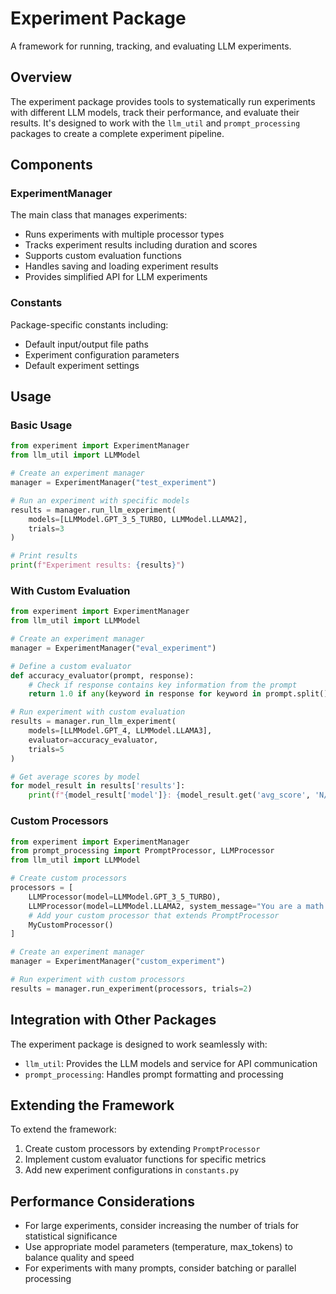 # Experiment Package

A framework for running, tracking, and evaluating LLM experiments.

## Overview

The experiment package provides tools to systematically run experiments with different LLM models, track their performance, and evaluate their results. It's designed to work with the `llm_util` and `prompt_processing` packages to create a complete experiment pipeline.

## Components

### ExperimentManager

The main class that manages experiments:

- Runs experiments with multiple processor types
- Tracks experiment results including duration and scores
- Supports custom evaluation functions
- Handles saving and loading experiment results
- Provides simplified API for LLM experiments

### Constants

Package-specific constants including:

- Default input/output file paths
- Experiment configuration parameters
- Default experiment settings

## Usage

### Basic Usage

```python
from experiment import ExperimentManager
from llm_util import LLMModel

# Create an experiment manager
manager = ExperimentManager("test_experiment")

# Run an experiment with specific models
results = manager.run_llm_experiment(
    models=[LLMModel.GPT_3_5_TURBO, LLMModel.LLAMA2],
    trials=3
)

# Print results
print(f"Experiment results: {results}")
```

### With Custom Evaluation

```python
from experiment import ExperimentManager
from llm_util import LLMModel

# Create an experiment manager
manager = ExperimentManager("eval_experiment")

# Define a custom evaluator
def accuracy_evaluator(prompt, response):
    # Check if response contains key information from the prompt
    return 1.0 if any(keyword in response for keyword in prompt.split()) else 0.0

# Run experiment with custom evaluation
results = manager.run_llm_experiment(
    models=[LLMModel.GPT_4, LLMModel.LLAMA3],
    evaluator=accuracy_evaluator,
    trials=5
)

# Get average scores by model
for model_result in results['results']:
    print(f"{model_result['model']}: {model_result.get('avg_score', 'N/A')}")
```

### Custom Processors

```python
from experiment import ExperimentManager
from prompt_processing import PromptProcessor, LLMProcessor
from llm_util import LLMModel

# Create custom processors
processors = [
    LLMProcessor(model=LLMModel.GPT_3_5_TURBO),
    LLMProcessor(model=LLMModel.LLAMA2, system_message="You are a math expert"),
    # Add your custom processor that extends PromptProcessor
    MyCustomProcessor()
]

# Create an experiment manager
manager = ExperimentManager("custom_experiment")

# Run experiment with custom processors
results = manager.run_experiment(processors, trials=2)
```

## Integration with Other Packages

The experiment package is designed to work seamlessly with:

- `llm_util`: Provides the LLM models and service for API communication
- `prompt_processing`: Handles prompt formatting and processing

## Extending the Framework

To extend the framework:

1. Create custom processors by extending `PromptProcessor`
2. Implement custom evaluator functions for specific metrics
3. Add new experiment configurations in `constants.py`

## Performance Considerations

- For large experiments, consider increasing the number of trials for statistical significance
- Use appropriate model parameters (temperature, max_tokens) to balance quality and speed
- For experiments with many prompts, consider batching or parallel processing 